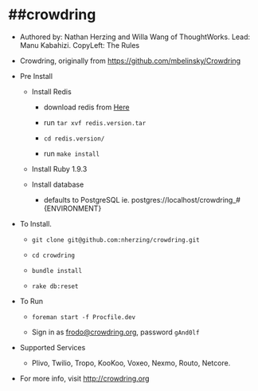 ##crowdring
==============
+ Authored by: Nathan Herzing and Willa Wang of ThoughtWorks. Lead: Manu Kabahizi. CopyLeft: The Rules

+ Crowdring, originally from https://github.com/mbelinsky/Crowdring

+ Pre Install
  
  + Install Redis
  
      + download redis from [Here](http://redis.io/)

      + run `tar xvf redis.version.tar`

      + `cd redis.version/`

      + run `make install`
  
  + Install Ruby 1.9.3
  
  + Install database 
      
      + defaults to PostgreSQL ie. postgres://localhost/crowdring_#{ENVIRONMENT}

+ To Install. 

  + `git clone git@github.com:nherzing/crowdring.git`

  + `cd crowdring`

  + `bundle install`
  
  + `rake db:reset` 
  

+ To Run
  
  + `foreman start -f Procfile.dev`

  + Sign in as frodo@crowdring.org, password `gAnd0lf`
  
+ Supported Services
  
  + Plivo, Twilio, Tropo, KooKoo, Voxeo, Nexmo, Routo, Netcore.

+ For more info, visit http://crowdring.org